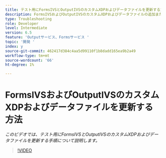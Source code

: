 ```yaml
---
title: テスト用にFormsIVSとOutputIVSのカスタムXDPおよびデータファイルを更新する方法
description: FormsIVSおよびOutputIVSのカスタムXDPおよびデータファイルの追加または削除
type: Troubleshooting
role: Developer
level: Intermediate
version: 6.5
feature: 'Outputサービス、Formsサービス '
topic: '開発 '
index: y
source-git-commit: 462417d384c4aa5d99110f1b8dadd165ea9b2a49
workflow-type: tm+mt
source-wordcount: '66'
ht-degree: 1%

---
```



# FormsIVSおよびOutputIVSのカスタムXDPおよびデータファイルを更新する方法

*このビデオでは、テスト用にFormsIVSとOutputIVSのカスタムXDPおよびデータファイルを更新する手順について説明します。*

>[!VIDEO](https://video.tv.adobe.com/v/335513?quality=9&learn=on)
